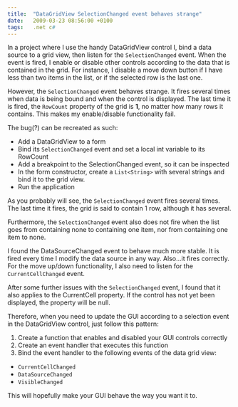 ```yaml
---
title:  "DataGridView SelectionChanged event behaves strange"
date:   2009-03-23 08:56:00 +0100
tags:	.net c#
---
```



In a project where I use the handy DataGridView control I, bind a data source to
a grid view, then listen for the `SelectionChanged` event. When the event is fired,
I enable or disable other controls according to the data that is contained in the
grid. For instance, I disable a move down button if I have less than two items in
the list, or if the selected row is the last one.

However, the `SelectionChanged` event behaves strange. It fires several times when
data is being bound and when the control is displayed. The last time it is fired,
the `RowCount` property of the grid is **1**, no matter how many rows it contains.
This makes my enable/disable functionality fail.

The bug(?) can be recreated as such:

* Add a DataGridView to a form
* Bind its `SelectionChanged` event and set a local int variable to its RowCount
* Add a breakpoint to the SelectionChanged event, so it can be inspected
* In the form constructor, create a `List<String>` with several strings and bind it to the grid view.
* Run the application

As you probably will see, the `SelectionChanged` event fires several times. The
last time it fires, the grid is said to contain 1 row, although it has several.

Furthermore, the `SelectionChanged` event also does not fire when the list goes
from containing none to containing one item, nor from containing one item to none.

I found the DataSourceChanged event to behave much more stable. It is fired every
time I modify the data source in any way. Also...it fires correctly. For the move
up/down functionality, I also need to listen for the `CurrentCellChanged` event.

After some further issues with the `SelectionChanged` event, I found that it also
applies to the CurrentCell property. If the control has not yet been displayed, the
property will be null.

Therefore, when you need to update the GUI according to a selection event in the
DataGridView control, just follow this pattern:

1. Create a function that enables and disabled your GUI controls correctly
2. Create an event handler that executes this function
3. Bind the event handler to the following events of the data grid view:

* `CurrentCellChanged`
* `DataSourceChanged`
* `VisibleChanged`

This will hopefully make your GUI behave the way you want it to.